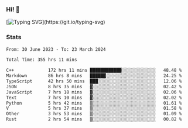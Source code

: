 ### Hi!  👋

[![Typing SVG](https://readme-typing-svg.herokuapp.com?font=Fira+Code&pause=1000&width=435&lines=Hello!+I'm+Texiwustion.)](https://git.io/typing-svg)

### Stats

<!--START_SECTION:waka-->

```txt
From: 30 June 2023 - To: 23 March 2024

Total Time: 355 hrs 11 mins

C++             172 hrs 11 mins ████████████░░░░░░░░░░░░░   48.48 %
Markdown        86 hrs 8 mins   ██████░░░░░░░░░░░░░░░░░░░   24.25 %
TypeScript      42 hrs 50 mins  ███░░░░░░░░░░░░░░░░░░░░░░   12.06 %
JSON            8 hrs 35 mins   ▓░░░░░░░░░░░░░░░░░░░░░░░░   02.42 %
JavaScript      7 hrs 18 mins   ▓░░░░░░░░░░░░░░░░░░░░░░░░   02.06 %
Text            7 hrs 10 mins   ▓░░░░░░░░░░░░░░░░░░░░░░░░   02.02 %
Python          5 hrs 42 mins   ▒░░░░░░░░░░░░░░░░░░░░░░░░   01.61 %
V               5 hrs 37 mins   ▒░░░░░░░░░░░░░░░░░░░░░░░░   01.58 %
Other           3 hrs 53 mins   ▒░░░░░░░░░░░░░░░░░░░░░░░░   01.09 %
Rust            2 hrs 54 mins   ▒░░░░░░░░░░░░░░░░░░░░░░░░   00.82 %
```

<!--END_SECTION:waka-->
